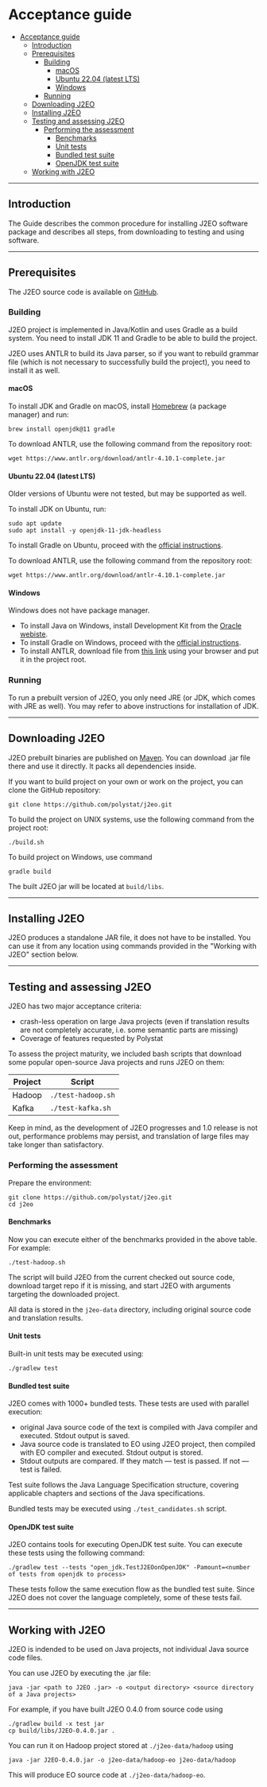 # Acceptance guide

- [Acceptance guide](#acceptance-guide)
  - [Introduction](#introduction)
  - [Prerequisites](#prerequisites)
    - [Building](#building)
      - [macOS](#macos)
      - [Ubuntu 22.04 (latest LTS)](#ubuntu-2204-latest-lts)
      - [Windows](#windows)
    - [Running](#running)
  - [Downloading J2EO](#downloading-j2eo)
  - [Installing J2EO](#installing-j2eo)
  - [Testing and assessing J2EO](#testing-and-assessing-j2eo)
    - [Performing the assessment](#performing-the-assessment)
      - [Benchmarks](#benchmarks)
      - [Unit tests](#unit-tests)
      - [Bundled test suite](#bundled-test-suite)
      - [OpenJDK test suite](#openjdk-test-suite)
  - [Working with J2EO](#working-with-j2eo)
  
---

## Introduction

The Guide describes the common procedure for installing J2EO software package and describes all steps, from downloading to testing and using software.

---

## Prerequisites

The J2EO source code is available on [GitHub](https://github.com/polystat/j2eo).

### Building

J2EO project is implemented in Java/Kotlin and uses Gradle as a build system. You need to install JDK 11 and Gradle to be able to build the project.

J2EO uses ANTLR to build its Java parser, so if you want to rebuild grammar file (which is not necessary to successfully build the project), you need to install it as well.

#### macOS

To install JDK and Gradle on macOS, install [Homebrew](https://brew.sh) (a package manager) and run:

```shell
brew install openjdk@11 gradle
```

To download ANTLR, use the following command from the repository root:

```shell
wget https://www.antlr.org/download/antlr-4.10.1-complete.jar
```

#### Ubuntu 22.04 (latest LTS)

Older versions of Ubuntu were not tested, but may be supported as well.

To install JDK on Ubuntu, run:

```shell
sudo apt update
sudo apt install -y openjdk-11-jdk-headless
```

To install Gradle on Ubuntu, proceed with the [official instructions](https://gradle.org/install/).

To download ANTLR, use the following command from the repository root:

```shell
wget https://www.antlr.org/download/antlr-4.10.1-complete.jar
```

#### Windows

Windows does not have package manager.

- To install Java on Windows, install Development Kit from the [Oracle webiste](https://www.oracle.com/java/technologies/javase/jdk11-archive-downloads.html).
- To install Gradle on Windows, proceed with the [official instructions](https://gradle.org/install/).
- To install ANTLR, download file from [this link](https://www.antlr.org/download/antlr-4.10.1-complete.jar) using your browser and put it in the project root.




### Running

To run a prebuilt version of J2EO, you only need JRE (or JDK, which comes with JRE as well). You may refer to above instructions for installation of JDK.

---

## Downloading J2EO

J2EO prebuilt binaries are published on [Maven](https://search.maven.org/artifact/org.polystat/j2eo/0.5.3/jar). You can download .jar file there and use it directly. It packs all dependencies inside.

If you want to build project on your own or work on the project, you can clone the GitHub repository:

```shell
git clone https://github.com/polystat/j2eo.git
```

To build the project on UNIX systems, use the following command from the project root:

```shell
./build.sh
```

To build project on Windows, use command

```shell
gradle build
```

The built J2EO jar will be located at `build/libs`.

---

## Installing J2EO

J2EO produces a standalone JAR file, it does not have to be installed. You can use it from any location using commands provided in the "Working with J2EO" section below.

---

## Testing and assessing J2EO

J2EO has two major acceptance criteria:
- crash-less operation on large Java projects (even if translation results are not completely accurate, i.e. some semantic parts are missing)
- Coverage of features requested by Polystat

To assess the project maturity, we included bash scripts that download some popular open-source Java projects and runs J2EO on them:

| Project | Script             |
| ------- | ------------------ |
| Hadoop  | `./test-hadoop.sh` |
| Kafka   | `./test-kafka.sh`  |

Keep in mind, as the development of J2EO progresses and 1.0 release is not out, performance problems may persist, and translation of large files may take longer than satisfactory.

### Performing the assessment

Prepare the environment:

```shell
git clone https://github.com/polystat/j2eo.git
cd j2eo
```

#### Benchmarks

Now you can execute either of the benchmarks provided in the above table. For example:

```shell
./test-hadoop.sh
```

The script will build J2EO from the current checked out source code, download target repo if it is missing, and start J2EO with arguments targeting the downloaded project.

All data is stored in the `j2eo-data` directory, including original source code and translation results.


#### Unit tests

Built-in unit tests may be executed using:

```shell
./gradlew test
```

#### Bundled test suite

J2EO comes with 1000+ bundled tests. These tests are used with parallel execution:
- original Java source code of the text is compiled with Java compiler and executed. Stdout output is saved.
- Java source code is translated to EO using J2EO project, then compiled with EO compiler and executed. Stdout output is stored.
- Stdout outputs are compared. If they match — test is passed. If not — test is failed.

Test suite follows the Java Language Specification structure, covering applicable chapters and sections of the Java specifications.

Bundled tests may be executed using `./test_candidates.sh` script.

#### OpenJDK test suite

J2EO contains tools for executing OpenJDK test suite. You can execute these tests using the following command:

```shell
./gradlew test --tests "open_jdk.TestJ2EOonOpenJDK" -Pamount=<number of tests from openjdk to process>
```

These tests follow the same execution flow as the bundled test suite. Since J2EO does not cover the language completely, some of these tests fail.

---

## Working with J2EO

J2EO is indended to be used on Java projects, not individual Java source code files.

You can use J2EO by executing the .jar file:

```shell
java -jar <path to J2EO .jar> -o <output directory> <source directory of a Java projects>
```

For example, if you have built J2EO 0.4.0 from source code using

```shell
./gradlew build -x test jar
cp build/libs/J2EO-0.4.0.jar .
```

You can run it on Hadoop project stored at `./j2eo-data/hadoop` using

```shell
java -jar J2EO-0.4.0.jar -o j2eo-data/hadoop-eo j2eo-data/hadoop
```

This will produce EO source code at `./j2eo-data/hadoop-eo`.